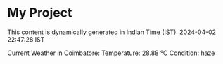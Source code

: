 # My Project

This content is dynamically generated in Indian Time (IST): 2024-04-02 22:47:28 IST


Current Weather in Coimbatore:
Temperature: 28.88 °C
Condition: haze
